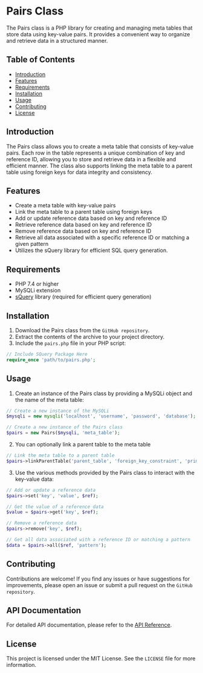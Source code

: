 # Pairs Class

The Pairs class is a PHP library for creating and managing meta tables that store data using key-value pairs. It provides a convenient way to organize and retrieve data in a structured manner.

## Table of Contents
- [Introduction](#introduction)
- [Features](#features)
- [Requirements](#requirements)
- [Installation](#installation)
- [Usage](#usage)
- [Contributing](#contributing)
- [License](#license)

## Introduction

The Pairs class allows you to create a meta table that consists of key-value pairs. Each row in the table represents a unique combination of key and reference ID, allowing you to store and retrieve data in a flexible and efficient manner. The class also supports linking the meta table to a parent table using foreign keys for data integrity and consistency.

## Features

- Create a meta table with key-value pairs
- Link the meta table to a parent table using foreign keys
- Add or update reference data based on key and reference ID
- Retrieve reference data based on key and reference ID
- Remove reference data based on key and reference ID
- Retrieve all data associated with a specific reference ID or matching a given pattern
- Utilizes the sQuery library for efficient SQL query generation.

## Requirements

- PHP 7.4 or higher
- MySQLi extension
- [sQuery](https://github.com/ucscode/squery) library (required for efficient query generation)

## Installation

1. Download the Pairs class from the ```GitHub repository```.
2. Extract the contents of the archive to your project directory.
3. Include the `pairs.php` file in your PHP script:

```php
// Include SQuery Package Here
require_once 'path/to/pairs.php';
```

## Usage

1. Create an instance of the Pairs class by providing a MySQLi object and the name of the meta table:

```php
// Create a new instance of the MySQLi
$mysqli = new mysqli('localhost', 'username', 'password', 'database');

// Create a new instance of the Pairs class
$pairs = new Pairs($mysqli, 'meta_table');
```

2. You can optionally link a parent table to the meta table

```php
// Link the meta table to a parent table
$pairs->linkParentTable('parent_table', 'foreign_key_constraint', 'primary_key', 'CASCADE');
```

3. Use the various methods provided by the Pairs class to interact with the key-value data:

```php
// Add or update a reference data
$pairs->set('key', 'value', $ref);

// Get the value of a reference data
$value = $pairs->get('key', $ref);

// Remove a reference data
$pairs->remove('key', $ref);

// Get all data associated with a reference ID or matching a pattern
$data = $pairs->all($ref, 'pattern');
```

## Contributing

Contributions are welcome! If you find any issues or have suggestions for improvements, please open an issue or submit a pull request on the ```GitHub repository```.

## API Documentation

For detailed API documentation, please refer to the [API Reference](https://ucscode.me/?p=396).

## License

This project is licensed under the MIT License. See the ```LICENSE``` file for more information.
